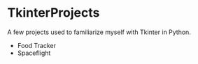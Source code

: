 # TkinterProjects

A few projects used to familiarize myself with Tkinter in Python.

* Food Tracker
* Spaceflight
